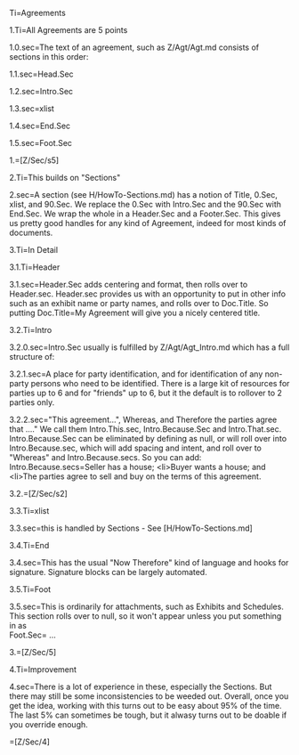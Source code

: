 Ti=Agreements

1.Ti=All Agreements are 5 points

1.0.sec=The text of an agreement, such as Z/Agt/Agt.md consists of sections in this order:

1.1.sec=Head.Sec

1.2.sec=Intro.Sec

1.3.sec=xlist

1.4.sec=End.Sec

1.5.sec=Foot.Sec

1.=[Z/Sec/s5]

2.Ti=This builds on "Sections"

2.sec=A section (see H/HowTo-Sections.md) has a notion of Title, 0.Sec, xlist, and 90.Sec.  We replace the 0.Sec with Intro.Sec and the 90.Sec with End.Sec.  We wrap the whole in a Header.Sec and a Footer.Sec. This gives us pretty good handles for any kind of Agreement, indeed for most kinds of documents.

3.Ti=In Detail

3.1.Ti=Header

3.1.sec=Header.Sec adds centering and format, then rolls over to Header.sec.  Header.sec provides us with an opportunity to put in other info such as an exhibit name or party names, and rolls over to Doc.Title.  So putting Doc.Title=My Agreement will give you a nicely centered title. 

3.2.Ti=Intro

3.2.0.sec=Intro.Sec usually is fulfilled by Z/Agt/Agt_Intro.md which has a full structure of:

3.2.1.sec=A place for party identification, and for identification of any non-party persons who need to be identified.  There is a large kit of resources for parties up to 6 and for "friends" up to 6, but it the default is to rollover to 2 parties only. 

3.2.2.sec="This agreement...", Whereas, and Therefore the parties agree that ...."  We call them Intro.This.sec, Intro.Because.Sec and Intro.That.sec.  Intro.Because.Sec can be eliminated by defining as null, or will roll over into Intro.Because.sec, which will add spacing and intent, and roll over to "Whereas" and Intro.Because.secs.  So you can add: <br> Intro.Because.secs=Seller has a house; &lt;li>Buyer wants a house; and &lt;li>The parties agree to sell and buy on the terms of this agreement.

3.2.=[Z/Sec/s2]

3.3.Ti=xlist

3.3.sec=this is handled by Sections - See [H/HowTo-Sections.md]

3.4.Ti=End

3.4.sec=This has the usual "Now Therefore" kind of language and hooks for signature.  Signature blocks can be largely automated. 

3.5.Ti=Foot

3.5.sec=This is ordinarily for attachments, such as Exhibits and Schedules.  This section rolls over to null, so it won't appear unless you put something in as <br>Foot.Sec= ...

3.=[Z/Sec/5]

4.Ti=Improvement

4.sec=There is a lot of experience in these, especially the Sections.  But there may still be some inconsistencies to be weeded out. Overall, once you get the idea, working with this turns out to be easy about 95% of the time.  The last 5% can sometimes be tough, but it alwasy turns out to be doable if you override enough. 

=[Z/Sec/4]
